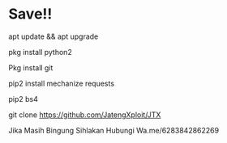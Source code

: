 # Save!!
apt update && apt upgrade

pkg install python2

Pkg install git

pip2 install mechanize requests

pip2 bs4

git clone https://github.com/JatengXploit/JTX

Jika Masih Bingung Sihlakan Hubungi Wa.me/6283842862269
